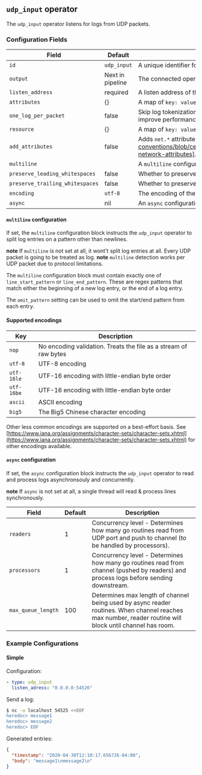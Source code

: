 ## `udp_input` operator

The `udp_input` operator listens for logs from UDP packets.

### Configuration Fields

| Field                                   | Default              | Description |
| ---                                     | ---                  | ---         |
| `id`                                    | `udp_input`          | A unique identifier for the operator. |
| `output`                                | Next in pipeline     | The connected operator(s) that will receive all outbound entries. |
| `listen_address`                        | required             | A listen address of the form `<ip>:<port>`. |
| `attributes`                            | {}                   | A map of `key: value` pairs to add to the entry's attributes. |
| `one_log_per_packet`                    | false                | Skip log tokenization, set to true if logs contains one log per record and multiline is not used.  This will improve performance. |
| `resource`                              | {}                   | A map of `key: value` pairs to add to the entry's resource. |
| `add_attributes`                        | false                | Adds `net.*` attributes according to [semantic convention][https://github.com/open-telemetry/semantic-conventions/blob/cee22ec91448808ebcfa53df689c800c7171c9e1/docs/general/attributes.md#other-network-attributes]. |
| `multiline`                     |                  | A `multiline` configuration block. See below for details. |
| `preserve_leading_whitespaces`          | false            | Whether to preserve leading whitespaces.                                                                                                                                                                                                                         |
| `preserve_trailing_whitespaces`             | false            | Whether to preserve trailing whitespaces.                                                                                                                                                                                                                            |
| `encoding`                              | `utf-8`              | The encoding of the file being read. See the list of supported encodings below for available options. |
| `async`                     | nil               | An `async` configuration block. See below for details. |

#### `multiline` configuration

If set, the `multiline` configuration block instructs the `udp_input` operator to split log entries on a pattern other than newlines.

**note** If `multiline` is not set at all, it wont't split log entries at all. Every UDP packet is going to be treated as log.
**note** `multiline` detection works per UDP packet due to protocol limitations.

The `multiline` configuration block must contain exactly one of `line_start_pattern` or `line_end_pattern`. These are regex patterns that
match either the beginning of a new log entry, or the end of a log entry.

The `omit_pattern` setting can be used to omit the start/end pattern from each entry.

#### Supported encodings

| Key        | Description
| ---        | ---                                                              |
| `nop`      | No encoding validation. Treats the file as a stream of raw bytes |
| `utf-8`    | UTF-8 encoding                                                   |
| `utf-16le` | UTF-16 encoding with little-endian byte order                    |
| `utf-16be` | UTF-16 encoding with little-endian byte order                    |
| `ascii`    | ASCII encoding                                                   |
| `big5`     | The Big5 Chinese character encoding                              |

Other less common encodings are supported on a best-effort basis.
See [https://www.iana.org/assignments/character-sets/character-sets.xhtml](https://www.iana.org/assignments/character-sets/character-sets.xhtml)
for other encodings available.

#### `async` configuration

If set, the `async` configuration block instructs the `udp_input` operator to read and process logs asynchronsouly and concurrently.

**note** If `async` is not set at all, a single thread will read & process lines synchronously.

| Field                                   | Default              | Description |
| ---                                     | ---                  | ---         |
| `readers`                               | 1                    | Concurrency level - Determines how many go routines read from UDP port and push to channel (to be handled by processors). |
| `processors`                            | 1                    | Concurrency level - Determines how many go routines read from channel (pushed by readers) and process logs before sending downstream. |
| `max_queue_length`                      | 100                  | Determines max length of channel being used by async reader routines. When channel reaches max number, reader routine will block until channel has room. |

### Example Configurations

#### Simple

Configuration:

```yaml
- type: udp_input
  listen_adress: "0.0.0.0:54526"
```

Send a log:

```bash
$ nc -u localhost 54525 <<EOF
heredoc> message1
heredoc> message2
heredoc> EOF
```

Generated entries:

```json
{
  "timestamp": "2020-04-30T12:10:17.656726-04:00",
  "body": "message1\nmessage2\n"
}
```
